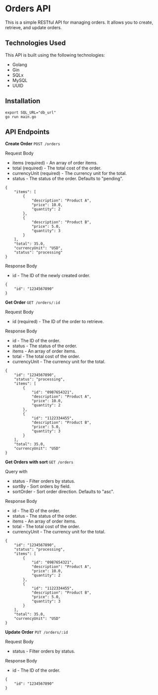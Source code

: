 # Orders API

This is a simple RESTful API for managing orders. It allows you to create, retrieve, and update orders.

## Technologies Used
This API is built using the following technologies:

* Golang
* Gin
* SQLx
* MySQL
* UUID

## Installation
```shell
export SQL_URL="db_url"
go run main.go
```

## API Endpoints

**Create Order**
`POST /orders`

Request Body

* items (required) - An array of order items.
* total (required) - The total cost of the order.
* currencyUnit (required) - The currency unit for the total.
* status - The status of the order. Defaults to "pending".

```shell
{
    "items": [
        {
            "description": "Product A",
            "price": 10.0,
            "quantity": 2
        },
        {
            "description": "Product B",
            "price": 5.0,
            "quantity": 3
        }
    ],
    "total": 35.0,
    "currencyUnit": "USD",
    "status": "processing"
}

```

Response Body

* id - The ID of the newly created order.

```shell
{
    "id": "1234567890"
}
```



**Get Order**
`GET /orders/:id`

Request Body

* id (required) - The ID of the order to retrieve.


Response Body

* id - The ID of the order.
* status - The status of the order.
* items - An array of order items.
* total - The total cost of the order.
* currencyUnit - The currency unit for the total.

```shell
{
    "id": "1234567890",
    "status": "processing",
    "items": [
        {
            "id": "0987654321",
            "description": "Product A",
            "price": 10.0,
            "quantity": 2
        },
        {
            "id": "1122334455",
            "description": "Product B",
            "price": 5.0,
            "quantity": 3
        }
    ],
    "total": 35.0,
    "currencyUnit": "USD"
}
```


**Get Orders with sort**
`GET /orders`

Query with

* status - Filter orders by status.
* sortBy - Sort orders by field.
* sortOrder - Sort order direction. Defaults to "asc".


Response Body

* id - The ID of the order.
* status - The status of the order.
* items - An array of order items.
* total - The total cost of the order.
* currencyUnit - The currency unit for the total.

```shell
{
    "id": "1234567890",
    "status": "processing",
    "items": [
        {
            "id": "0987654321",
            "description": "Product A",
            "price": 10.0,
            "quantity": 2
        },
        {
            "id": "1122334455",
            "description": "Product B",
            "price": 5.0,
            "quantity": 3
        }
    ],
    "total": 35.0,
    "currencyUnit": "USD"
}
```


**Update Order**
`PUT /orders/:id`

Request Body

* status - Filter orders by status.


Response Body

* id - The ID of the order.

```shell
{
    "id": "1234567890"
}
```